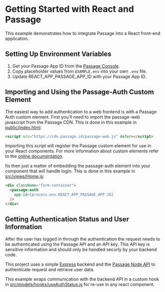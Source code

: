 # Getting Started with React and Passage
This example demonstrates how to integrate Passage into a React front-end application.

## Setting Up Environment Variables

1. Get your Passage App ID from the [Passage Console](https://console.passage.id).
1. Copy placeholder values from `EXAMPLE.env` into your own `.env` file.
1. Update REACT_APP_PASSAGE_APP_ID with your Passage App ID.

## Importing and Using the Passage-Auth Custom Element
The easiest way to add authentication to a web frontend is with a Passage Auth custom element. First you'll need to import the passage-web javascript from the Passage CDN. This is done in this example in [public/index.html](https://github.com/passageidentity/example-react/blob/main/frontend/public/index.html):
```html
<script src="https://cdn.passage.id/passage-web.js" defer></script>
```
Importing this script will register the Passage custom element for use in your React components. For more information about custom elements refer to the [online documentation](https://developer.mozilla.org/en-US/docs/Web/Web_Components/Using_custom_elements).

Its then just a matter of embedding the passage-auth element into your component that will handle login. This is done in this example in [src/views/Home.js](https://github.com/passageidentity/example-react/blob/main/frontend/src/views/Home.js):
```html
<div className="form-container">
  <passage-auth
    app-id={process.env.REACT_APP_PASSAGE_APP_ID}
  />
</div>
```

## Getting Authentication Status and User Information
After the user has logged in through the authentication the request needs to be authenticated using the Passage API and an API key. This API key is sensitive information and should only be handled securly by your backend code.

This project uses a simple [Express](https://expressjs.com/) backend and the [Passage Node API](https://www.npmjs.com/package/@passageidentity/passage-node) to authenticate request and retrieve user data.

This example wraps communication with the backend API in a custom hook in [src/models/hooks/useAuthStatus.js](https://github.com/passageidentity/example-react/blob/main/frontend/src/models/hooks/useAuthStatus.js) for re-use in any react component.